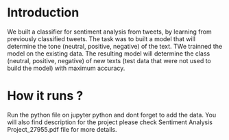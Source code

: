 # Introduction
We built a classifier for sentiment analysis from tweets, by learning from previously
classified tweets. The task was to built a model that will determine the tone (neutral, positive, negative) of
the text. TWe trainned the model on the existing data. The resulting model will
determine the class (neutral, positive, negative) of new texts (test data that were not used to build the
model) with maximum accuracy.

# How it runs ?
Run the python file on jupyter python and dont forget to add the data. You will also find description for the project please check Sentiment Analysis Project_27955.pdf file for more details.
